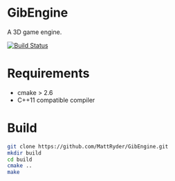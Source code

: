 # GibEngine
A 3D game engine.

[![Build Status](https://travis-ci.org/MattRyder/GibEngine.svg?branch=master)](https://travis-ci.org/MattRyder/GibEngine)

# Requirements
 * cmake > 2.6
 * C++11 compatible compiler

# Build
``` bash
git clone https://github.com/MattRyder/GibEngine.git
mkdir build
cd build
cmake ..
make
```